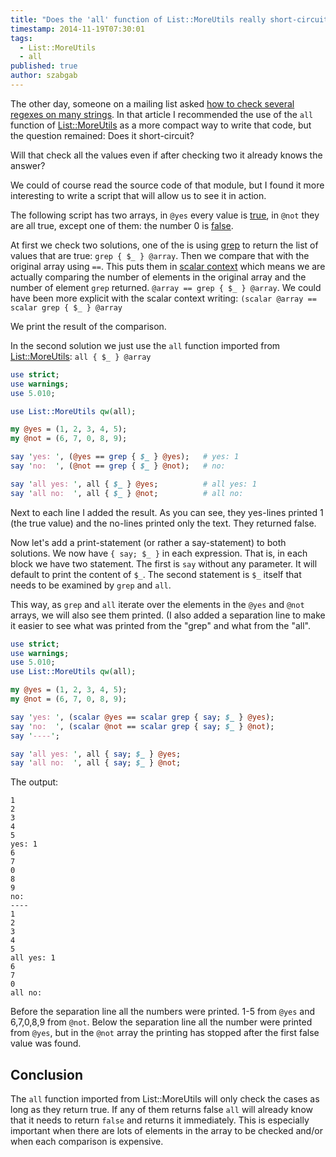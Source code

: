 ```yaml
---
title: "Does the 'all' function of List::MoreUtils really short-circuit?"
timestamp: 2014-11-19T07:30:01
tags:
  - List::MoreUtils
  - all
published: true
author: szabgab
---
```



The other day, someone on a mailing list asked [how to check several regexes on many strings](/check-several-regexes-on-many-strings).
In that article I recommended the use of the `all` function of [List::MoreUtils](https://metacpan.org/pod/List::MoreUtils)
as a more compact way to write that code, but the question remained: Does it short-circuit?

Will that check all the values even if after checking two it already knows the answer?


We could of course read the source code of that module, but I found it more interesting to write a script that will allow us
to see it in action.

The following script has two arrays, in `@yes` every value is [true](/boolean-values-in-perl),
in `@not` they are all true, except one of them: the number 0 is [false](/boolean-values-in-perl).

At first we check two solutions, one of the is using [grep](/filtering-values-with-perl-grep) to return
the list of values that are true: `grep { $_ } @array`. Then we compare that with the original array
using `==`. This puts them in [scalar context](/scalar-and-list-context-in-perl) which means we
are actually comparing the number of elements in the original array and the number of element `grep` returned.
`@array == grep { $_ } @array`. We could have been more explicit with the scalar context writing:
`(scalar @array == scalar grep { $_ } @array`

We print the result of the comparison.

In the second solution we just use the `all` function imported from [List::MoreUtils](http://metacpan.org/pod/List::MoreUtils):
`all { $_ } @array`

```perl
use strict;
use warnings;
use 5.010;

use List::MoreUtils qw(all);

my @yes = (1, 2, 3, 4, 5);
my @not = (6, 7, 0, 8, 9);

say 'yes: ', (@yes == grep { $_ } @yes);   # yes: 1
say 'no:  ', (@not == grep { $_ } @not);   # no:

say 'all yes: ', all { $_ } @yes;          # all yes: 1
say 'all no:  ', all { $_ } @not;          # all no:
```

Next to each line I added the result. As you can see, they yes-lines printed 1 (the true value)
and the no-lines printed only the text. They returned false.

Now let's add a print-statement (or rather a say-statement) to both solutions.
We now have `{ say; $_ }` in each expression.
That is, in each block we have two statement. The first is `say` without any parameter.
It will default to print the content of `$_`. The second statement is `$_` itself
that needs to be examined by `grep` and `all`.

This way, as `grep` and `all` iterate over the elements in the `@yes` and `@not` arrays,
we will also see them printed. (I also added a separation line to make it easier to see what was printed from the "grep"
and what from the "all".

```perl
use strict;
use warnings;
use 5.010;
use List::MoreUtils qw(all);

my @yes = (1, 2, 3, 4, 5);
my @not = (6, 7, 0, 8, 9);

say 'yes: ', (scalar @yes == scalar grep { say; $_ } @yes);
say 'no:  ', (scalar @not == scalar grep { say; $_ } @not);
say '----';

say 'all yes: ', all { say; $_ } @yes;
say 'all no:  ', all { say; $_ } @not;
```

The output:

```
1
2
3
4
5
yes: 1
6
7
0
8
9
no:
----
1
2
3
4
5
all yes: 1
6
7
0
all no:
```

Before the separation line all the numbers were printed. 1-5 from `@yes` and 6,7,0,8,9 from `@not`.
Below the separation line all the number were printed from `@yes`, but in the `@not` array the printing
has stopped after the first false value was found.

## Conclusion

The `all` function imported from List::MoreUtils will only check the cases as long as they return true.
If any of them returns false `all` will already know that it needs to return `false` and returns it immediately.
This is especially important when there are lots of elements in the array to be checked and/or when each comparison is
expensive.


